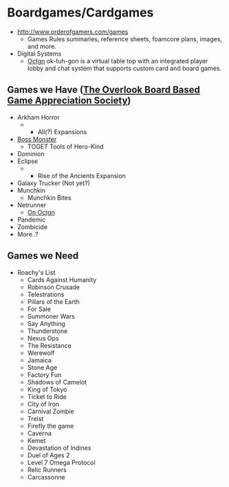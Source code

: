 # Boardgames/Cardgames

* http://www.orderofgamers.com/games
  * Games Rules summaries, reference sheets, foamcore plans, images, and more.
* Digital Systems
  * [Octgn](http://octgn.net/) ok-tuh-gon is a virtual table top with an integrated player lobby and chat system that supports custom card and board games.


## Games we Have ([The Overlook Board Based Game Appreciation Society﻿](https://www.facebook.com/groups/393153110828155/))

* Arkham Horror
  * + All(?) Expansions
* [Boss Monster](http://brotherwisegames.com/)
  * TOGET Tools of Hero-Kind
* Dominion
* Eclipse
  * + Rise of the Ancients Expansion
* Galaxy Trucker (Not yet?)
* Munchkin
  * Munchkin Bites
* Netrunner
  * [On Octgn](http://octgn.gamersjudgement.com/wordpress/anr/)
* Pandemic
* Zombicide
* More..?

## Games we Need

* Roachy's List
  * Cards Against Humanity
  * Robinson Crusade
  * Telestrations
  * Pillars of the Earth
  * For Sale
  * Summoner Wars
  * Say Anything
  * Thunderstone
  * Nexus Ops
  * The Resistance
  * Werewolf
  * Jamaica
  * Stone Age
  * Factory Fun
  * Shadows of Camelot
  * King of Tokyo
  * Ticket to Ride
  * City of Iron
  * Carnival Zombie
  * Treist
  * Firefly the game
  * Caverna
  * Kemet
  * Devastation of Indines
  * Duel of Ages 2
  * Level 7 Omega Protocol
  * Relic Runners
  * Carcassonne
